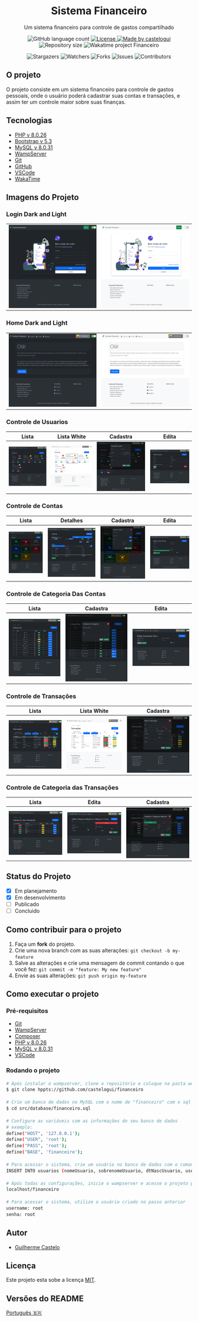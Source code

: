 <div align="center">
  <h1>Sistema Financeiro</h1>
  <p>Um sistema financeiro para controle de gastos compartilhado</p>
</div>
<p align="center">
  <img alt="GitHub language count" src="https://img.shields.io/github/languages/count/castelogui/financeiro?color=%2304D361">
  <a href="https://github.com/castelogui/financeiro/blob/master/LICENSE">
    <img alt="License" src="https://img.shields.io/badge/license-MIT-brightgreen">
  </a>
  <a href="https://www.linkedin.com/in/castelo-guilherme/">
    <img alt="Made by castelogui" src="https://img.shields.io/badge/made%20by-castelogui-%2304D361">
  </a>
  <img alt="Repository size" src="https://img.shields.io/github/repo-size/castelogui/financeiro">
  <img src="https://wakatime.com/badge/user/b889ed60-65c5-4d75-a1e7-65c986b29d59/project/1187902d-0997-46a6-a3ee-28b3e97c7014.svg" alt="Wakatime project Financeiro">
</p>

<p align="center">
  <img alt="Stargazers" src="https://img.shields.io/github/stars/castelogui/financeiro?style=social">
  <img alt="Watchers" src="https://img.shields.io/github/watchers/castelogui/financeiro?style=social">
  <img alt="Forks" src="https://img.shields.io/github/forks/castelogui/financeiro?style=social">
  <img alt="Issues" src="https://img.shields.io/github/issues/castelogui/financeiro?style=social">
  <img alt="Contributors" src="https://img.shields.io/github/contributors/castelogui/financeiro?style=social">	
</p>

## O projeto
O projeto consiste em um sistema financeiro para controle de gastos pessoais, onde o usuário poderá cadastrar suas contas e transações, e assim ter um controle maior sobre suas finanças.

## Tecnologias
- [PHP v 8.0.26](https://www.php.net/)
- [Bootstrap v 5.3](https://getbootstrap.com/)
- [MySQL v 8.0.31](https://www.mysql.com/)
- [WampServer](https://www.wampserver.com/en/)
- [Git](https://git-scm.com/)
- [GitHub](https://github.com/)
- [VSCode](https://code.visualstudio.com/)
- [WakaTime](https://wakatime.com/)
## Imagens do Projeto
### Login Dark and Light
  |  |  | 
  | ------------- | ------------- |
  | <img src="./assets/images/project/login.png" alt="Login Dark"> | <img src="./assets/images/project/login_white.png" alt="Login White"> |

### Home Dark and Light
  |  |  |
  | ------------- | ------------- |
  | <img src="./assets/images/project/index.png" alt="Home Dark"> |<img src="./assets/images/project/index_white.png" alt="Home White"> |
</div>

### Controle de Usuarios
<div align="center">
  
  | Lista | Lista White | Cadastra | Edita | 
  | ------------- | ------------- | ------------- | ------------- |
  | <img src="./assets/images/project/usuarios_list.png" alt="List Users" /> | <img src="./assets/images/project/usuarios_list_white.png" alt="List Users Light" />  | <img src="./assets/images/project/usuarios_create.png" alt="Cadastra Usuario"/> | <img src="./assets/images/project/usuarios_edit.png" alt="Edita Usuario"/> |
</div>

### Controle de Contas
<div align="center">
  
  | Lista | Detalhes | Cadastra | Edita | 
  | ------------- | ------------- | ------------- | ------------- |
  | <img src="./assets/images/project/contas_list.png" alt="List Contas" /> | <img src="./assets/images/project/contas_detalhes.png" alt="Details Conta" />  | <img src="./assets/images/project/contas_create.png" alt="Cadastra Conta"/> | <img src="./assets/images/project/contas_edit.png" alt="Edita Conta  "/> |
</div>

### Controle de Categoria Das Contas
<div align="center">
  
  | Lista | Cadastra | Edita | 
  | ------------- | ------------- | ------------- |
  | <img src="./assets/images/project/categorias_contas_list.png" alt="List Categoria Contas" /> | <img src="./assets/images/project/categorias_contas_create.png" alt="Cadastra Categoria Conta"/> | <img src="./assets/images/project/categorias_contas_edit.png" alt="Edita Categoria Conta"/> |
</div>

### Controle de Transações
<div align="center">
  
  | Lista | Lista White | Cadastra | 
  | ------------- | ------------- | ------------- |
  | <img src="./assets/images/project/transacoes_list.png" alt="List Transations" /> | <img src="./assets/images/project/transacoes_list_white.png" alt="List Transations White" />  | <img src="./assets/images/project/transacoes_create.png" alt="Cadastra Transação"/> |
</div>

### Controle de Categoria das Transações
<div align="center">
  
  | Lista | Edita | Cadastra | 
  | ------------- | ------------- | ------------- |
  | <img src="./assets/images/project/categorias_transacoes_list.png" alt="List Categorias Transations" /> | <img src="./assets/images/project/categorias_transacoes_edit.png" alt="Edita Categoria Transations" />  | <img src="./assets/images/project/categorias_transacoes_create.png" alt="Cadastra Categoria Transação"/> |
</div>

## Status do Projeto
- [x] Em planejamento
- [x] Em desenvolvimento
- [ ] Publicado
- [ ] Concluido

## Como contribuir para o projeto
1. Faça um **fork** do projeto.
2. Crie uma nova branch com as suas alterações: `git checkout -b my-feature`
3. Salve as alterações e crie uma mensagem de commit contando o que você fez: `git commit -m "feature: My new feature"`
4. Envie as suas alterações: `git push origin my-feature`
## Como executar o projeto
### Pré-requisitos
- [Git](https://git-scm.com/)
- [WampServer](https://www.wampserver.com/en/)
- [Composer](https://getcomposer.org/)
- [PHP v 8.0.26](https://www.php.net/)
- [MySQL v 8.0.31](https://www.mysql.com/)
- [VSCode](https://code.visualstudio.com/)

### Rodando o projeto
```bash
# Após instalar o wampserver, clone o repositório e coloque na pasta www do wampserver
$ git clone hppts://github.com/castelogui/financeiro

# Crie um banco de dados no MySQL com o nome de "financeiro" com o sql abaixo
$ cd src/database/financeiro.sql

# Configure as variáveis com as informações do seu banco de dados
# exemplo:
define("HOST", '127.0.0.1');
define("USER", 'root');
define("PASS", 'root');
define("BASE", 'financeiro');

# Para acessar o sistema, crie um usuário no banco de dados com o comando sql abaixo
INSERT INTO usuarios (nomeUsuario, sobrenomeUsuario, dtNascUsuario, username, emailUsuario, senhaUsuario, statusUsuario) VALUES ('root', 'root', '2021-09-01', 'root', 'root@root.com', 'root', '1');

# Após todas as configurações, inicie o wampserver e acesse o projeto pelo navegador
localhost/financeiro

# Para acessar o sistema, utilize o usuário criado no passo anterior
username: root
senha: root
```
## Autor
- [Guilherme Castelo](https://www.linkedin.com/in/castelo-guilherme/)
## Licença
Este projeto esta sobe a licença [MIT](./LICENSE).
## Versões do README
[Português 🇧🇷](./README.md)